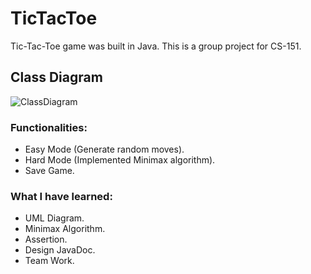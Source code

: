 # TicTacToe
Tic-Tac-Toe game was built in Java. This is a group project for CS-151. 

## Class Diagram
![ClassDiagram](https://user-images.githubusercontent.com/42249214/70878212-65562300-1f75-11ea-9936-b1e9143332ca.png)

### Functionalities:
 - Easy Mode (Generate random moves).
 - Hard Mode (Implemented Minimax algorithm).
 - Save Game.

### What I have learned:
 - UML Diagram.
 - Minimax Algorithm.
 - Assertion.
 - Design JavaDoc.
 - Team Work.
